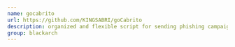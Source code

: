 ```yaml
---
name: gocabrito
url: https://github.com/KINGSABRI/goCabrito
description: organized and flexible script for sending phishing campaigns. URL : https://github.com/KINGSABRI/goCabrito Groups : blackarch blackarch-social
group: blackarch
---
```

